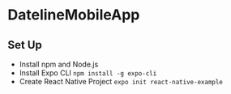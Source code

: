 # DatelineMobileApp

## Set Up
* Install npm and Node.js
* Install Expo CLI
``` npm install -g expo-cli ```
* Create React Native Project
``` expo init react-native-example ```

